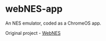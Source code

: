 # webNES-app
An NES emulator, coded as a ChromeOS app.

Original project - [WebNES](https://github.com/peteward44/WebNES)
